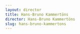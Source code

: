 ```yaml
---
layout: director
title: Hans-Bruno Kammertöns
director: Hans-Bruno Kammertöns
slug: hans-bruno-kammertons
---
```


